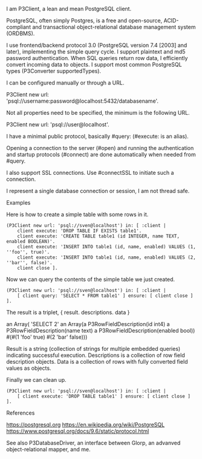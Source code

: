 I am P3Client, a lean and mean PostgreSQL client.

PostgreSQL, often simply Postgres, is a free and open-source, ACID-compliant and transactional object-relational database management system (ORDBMS).

I use frontend/backend protocol 3.0 (PostgreSQL version 7.4 [2003] and later), implementing the simple query cycle. I support plaintext and md5 password authentication. When SQL queries return row data, I efficiently convert incoming data to objects. I support most common PostgreSQL types (P3Converter supportedTypes).

I can be configured manually or through a URL.

  P3Client new url: 'psql://username:password@localhost:5432/databasename'.

Not all properties need to be specified, the minimum is the following URL.

  P3Client new url: 'psql://user@localhost'.

I have a minimal public protocol, basically #query: (#execute: is an alias).

Opening a connection to the server (#open) and running the authentication and startup protocols (#connect) are done automatically when needed from #query.

I also support SSL connections. Use #connectSSL to initiate such a connection.

I represent a single database connection or session, I am not thread safe.


Examples 

Here is how to create a simple table with some rows in it.

	(P3Client new url: 'psql://sven@localhost') in: [ :client |
		client execute: 'DROP TABLE IF EXISTS table1'.
		client execute: 'CREATE TABLE table1 (id INTEGER, name TEXT, enabled BOOLEAN)'.
		client execute: 'INSERT INTO table1 (id, name, enabled) VALUES (1, ''foo'', true)'.
		client execute: 'INSERT INTO table1 (id, name, enabled) VALUES (2, ''bar'', false)'.
		client close ].
	
Now we can query the contents of the simple table we just created.

	(P3Client new url: 'psql://sven@localhost') in: [ :client |
		[ client query: 'SELECT * FROM table1' ] ensure: [ client close ] ].

The result is a triplet, { result. descriptions. data }

  an Array(
    'SELECT 2' 
    an Array(a P3RowFieldDescription(id int4) a P3RowFieldDescription(name text) a P3RowFieldDescription(enabled bool)) 
    #(#(1 'foo' true) #(2 'bar' false)))

Result is a string (collection of strings for multiple embedded queries) indicating successful execution.
Descriptions is a collection of row field description objects.
Data is a collection of rows with fully converted field values as objects.

Finally we can clean up.

	(P3Client new url: 'psql://sven@localhost') in: [ :client |
		[ client execute: 'DROP TABLE table1' ] ensure: [ client close ] ].


References 

  https://postgresql.org
  https://en.wikipedia.org/wiki/PostgreSQL
  https://www.postgresql.org/docs/9.6/static/protocol.html


See also P3DatabaseDriver, an interface between Glorp, an advanved object-relational mapper, and me.
